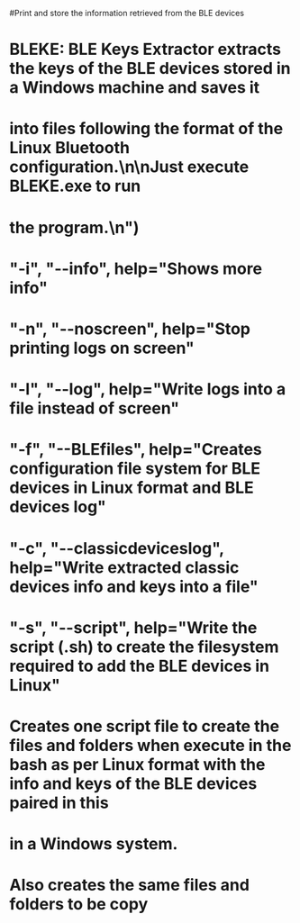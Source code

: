 #Print and store the information retrieved from the BLE devices

# BLEKE: BLE Keys Extractor extracts the keys of the BLE devices stored in a Windows machine and saves it 
# into files following the format of the Linux Bluetooth configuration.\n\nJust execute BLEKE.exe to run 
# the program.\n")
# "-i", "--info", help="Shows more info"
# "-n", "--noscreen", help="Stop printing logs on screen"
# "-l", "--log", help="Write logs into a file instead of screen"
# "-f", "--BLEfiles", help="Creates configuration file system for BLE devices in Linux format and BLE devices log"
# "-c", "--classicdeviceslog", help="Write extracted classic devices info and keys into a file"
# "-s", "--script", help="Write the script (.sh) to create the filesystem required to add the BLE devices in Linux"
# Creates one script file to create the files and folders when execute in the bash as per Linux format with the info and keys of the BLE devices paired in this
# in a Windows system.
# Also creates the same files and folders to be copy
